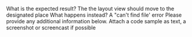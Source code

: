 <fold text='What is the expected r...sible'>What is the expected result?
The the layout view should move to the designated place
What happens instead?
A  "can't find file' error 
Please provide any additional information below.
Attach a code sample as text, a screenshot or screencast if possible</fold>
